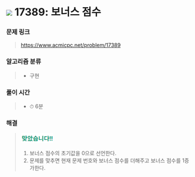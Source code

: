 # <img src="https://static.solved.ac/tier_small/4.svg" width=30> 17389: 보너스 점수 

### 문제 링크
> https://www.acmicpc.net/problem/17389

### 알고리즘 분류
>- 구현

### 풀이 시간
>- ⏱ 6분

### 해결
> ![good](../../../Img/good.png)
>1. 보너스 점수의 초기값을 0으로 선언한다.
>2. 문제를 맞추면 현재 문제 번호와 보너스 점수를 더해주고 보너스 점수를 1증가한다. 
